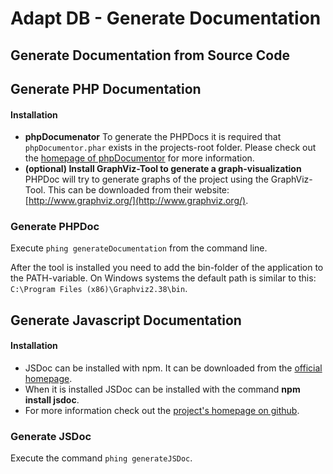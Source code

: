 # Adapt DB - Generate Documentation


## Generate Documentation from Source Code

## Generate PHP Documentation

#### Installation

 - **phpDocumenator**
	To generate the PHPDocs it is required that `phpDocumentor.phar` exists in the projects-root folder. Please check out the [homepage of phpDocumentor](https://www.phpdoc.org/) for more information.
 - **(optional) Install GraphViz-Tool to generate a graph-visualization**
	PHPDoc will try to generate graphs of the project using the GraphViz-Tool. This can be downloaded from their website: [http://www.graphviz.org/](http://www.graphviz.org/).

### Generate PHPDoc

Execute `phing generateDocumentation` from the command line.

After the tool is installed you need to add the bin-folder of the application to the PATH-variable. On Windows systems the default path is similar to this: `C:\Program Files (x86)\Graphviz2.38\bin`.


## Generate Javascript Documentation

#### Installation

- JSDoc can be installed with npm. It can be downloaded from the [official homepage](https://www.npmjs.com/).
- When it is installed JSDoc can be installed with the command **npm install jsdoc**.
- For more information check out the [project's homepage on github](https://github.com/jsdoc3/jsdoc).

### Generate JSDoc

Execute the command `phing generateJSDoc`.
